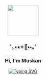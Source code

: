 <div id="header" align="center">
  <img src="https://i.giphy.com/media/v1.Y2lkPTc5MGI3NjExbTZkenUxYzMyeGE3Z3JvcnU4amthaGtmczZqYmxpOGZ1OGVxY2VoNiZlcD12MV9pbnRlcm5hbF9naWZfYnlfaWQmY3Q9Zw/Dzv7JShHYPDP2/giphy.gif" width="100"/>
</div>
<div align="center">
  <h3>˚｡⋆⭑✧🔭๋࣭⭑⋆｡˚</h3>
  <h3>Hi, I'm Muskan</h3>
    <p align="center">
      <a href="https://git.io/typing-svg" rel="nofollow">
        <img src="https://readme-typing-svg.demolab.com?font=Fira+Code&size=24&pause=1000&color=7B0000&center=true&width=435&lines=FinTech+Student;AI/ML+Researcher;Computer+Vision;Web+Developer;UI/UX+Designer;Reader;Artist" alt="Typing SVG">
      </a>
    </p>
</div>
